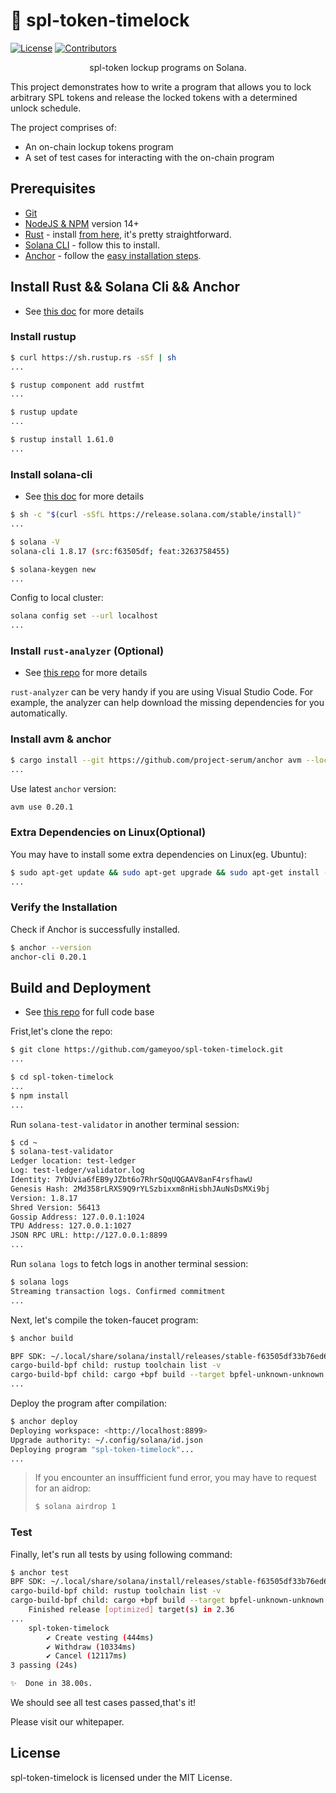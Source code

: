 # 🔐 spl-token-timelock

[![License](https://img.shields.io/badge/license-MIT-blue)](https://github.com/gameyoo/spl-token-timelock/blob/master/LICENSE)
[![Contributors](https://img.shields.io/github/contributors/gameyoo/spl-token-timelock)](https://github.com/gameyoo/spl-token-timelock/graphs/contributors)

<p align="center">
    spl-token lockup programs on Solana.
</p>

This project demonstrates how to write a program that allows you to lock arbitrary SPL tokens and release the locked tokens with a determined unlock schedule.

The project comprises of:

* An on-chain lockup tokens program
* A set of test cases for interacting with the on-chain program

## Prerequisites

* [Git](https://git-scm.com/book/en/v2/Getting-Started-Installing-Git)
* [NodeJS & NPM](https://nodejs.org/en/) version 14+
* [Rust](https://rustup.rs/) - install [from here](https://www.rust-lang.org/tools/install#), it's pretty straightforward.
* [Solana CLI](https://docs.solana.com/cli/install-solana-cli-tools) - follow this to install.
* [Anchor](https://project-serum.github.io/anchor/) - follow the [easy installation steps](https://project-serum.github.io/anchor/getting-started/installation.html).

## Install Rust && Solana Cli && Anchor

* See [this doc](https://github.com/solana-labs/solana#) for more details

### Install rustup

```sh
$ curl https://sh.rustup.rs -sSf | sh
...

$ rustup component add rustfmt
...

$ rustup update
...

$ rustup install 1.61.0
...
```

### Install solana-cli

* See [this doc](https://docs.solana.com/cli/install-solana-cli-tools) for more details

```sh
$ sh -c "$(curl -sSfL https://release.solana.com/stable/install)"
...

$ solana -V
solana-cli 1.8.17 (src:f63505df; feat:3263758455)

$ solana-keygen new
...
```

Config to local cluster:

```sh
solana config set --url localhost
...
```

### Install `rust-analyzer` (Optional)

* See [this repo](https://github.com/rust-analyzer/rust-analyzer) for more details

`rust-analyzer` can be very handy if you are using Visual Studio Code. For example, the analyzer can help download the missing dependencies for you automatically.

### Install avm & anchor

```sh
$ cargo install --git https://github.com/project-serum/anchor avm --locked --force
...
```

Use latest `anchor` version:

```sh
avm use 0.20.1
```

### Extra Dependencies on Linux(Optional)

You may have to install some extra dependencies on Linux(eg. Ubuntu):

```sh
$ sudo apt-get update && sudo apt-get upgrade && sudo apt-get install -y pkg-config build-essential openssl libssl-dev libudev-dev
...

```

### Verify the Installation

Check if Anchor is successfully installed.

```sh
$ anchor --version
anchor-cli 0.20.1
```

## Build and Deployment

* See [this repo](https://github.com/gameyoo/spl-token-timelock) for full code base

Frist,let's clone the repo:

```sh
$ git clone https://github.com/gameyoo/spl-token-timelock.git
...

$ cd spl-token-timelock
...
$ npm install
...
```

Run `solana-test-validator` in another terminal session:

```sh
$ cd ~
$ solana-test-validator
Ledger location: test-ledger
Log: test-ledger/validator.log
Identity: 7YbUvia6fEB9yJZbt6o7RhrSQqUQGAAV8anF4rsfhawU
Genesis Hash: 2Md358rLRXS9Q9rYLSzbixxm8nHisbhJAuNsDsMXi9bj
Version: 1.8.17
Shred Version: 56413
Gossip Address: 127.0.0.1:1024
TPU Address: 127.0.0.1:1027
JSON RPC URL: http://127.0.0.1:8899
...
```

Run `solana logs` to fetch logs in another terminal session:

```sh
$ solana logs
Streaming transaction logs. Confirmed commitment
...
```

Next, let's compile the token-faucet program:

```sh
$ anchor build

BPF SDK: ~/.local/share/solana/install/releases/stable-f63505df33b76ed694257b87231c91620f4b8d68/solana-release/bin/sdk/bpf
cargo-build-bpf child: rustup toolchain list -v
cargo-build-bpf child: cargo +bpf build --target bpfel-unknown-unknown --release
...
```

Deploy the program after compilation:

```sh
$ anchor deploy
Deploying workspace: <http://localhost:8899>
Upgrade authority: ~/.config/solana/id.json
Deploying program "spl-token-timelock"...
...
```

> If you encounter an insuffficient fund error, you may have to request for an aidrop:
>
> ```sh
> $ solana airdrop 1
> ```

### Test

Finally, let's run all tests by using following command:

```sh
$ anchor test
BPF SDK: ~/.local/share/solana/install/releases/stable-f63505df33b76ed694257b87231c91620f4b8d68/solana-release/bin/sdk/bpf
cargo-build-bpf child: rustup toolchain list -v
cargo-build-bpf child: cargo +bpf build --target bpfel-unknown-unknown --release
    Finished release [optimized] target(s) in 2.36
...
    spl-token-timelock
        ✔ Create vesting (444ms)
        ✔ Withdraw (10334ms)
        ✔ Cancel (12117ms)
3 passing (24s)

✨  Done in 38.00s.
```

We should see all test cases passed,that's it!

Please visit our whitepaper.

## License

spl-token-timelock is licensed under the MIT License.
